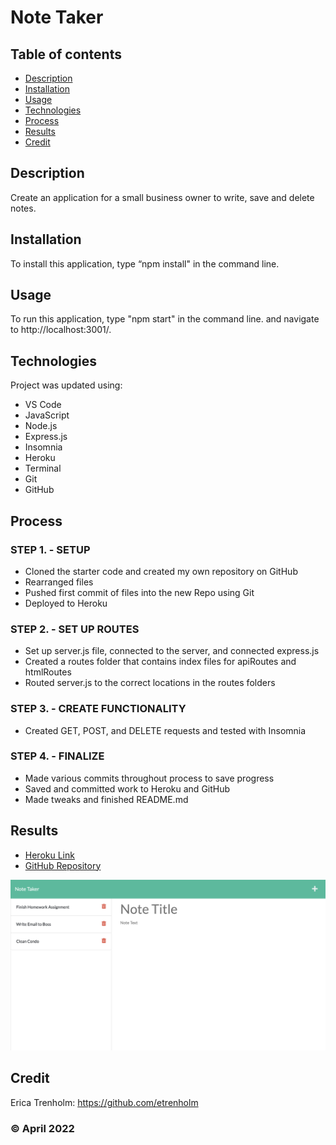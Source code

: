 # Note Taker

## Table of contents
* [Description](#description)
* [Installation](#installation)
* [Usage](#usage)
* [Technologies](#technologies)
* [Process](#process)
* [Results](#results)
* [Credit](#credit)

## Description
Create an application for a small business owner to write, save and delete notes.

## Installation
To install this application, type “npm install" in the command line.

## Usage
To run this application, type "npm start" in the command line. and navigate to http://localhost:3001/.

## Technologies
Project was updated using:
* VS Code
* JavaScript
* Node.js
* Express.js
* Insomnia
* Heroku
* Terminal
* Git
* GitHub

## Process
### STEP 1. - SETUP
* Cloned the starter code and created my own repository on GitHub
* Rearranged files
* Pushed first commit of files into the new Repo using Git
* Deployed to Heroku

### STEP 2. - SET UP ROUTES
* Set up server.js file, connected to the server, and connected express.js
* Created a routes folder that contains index files for apiRoutes and htmlRoutes
* Routed server.js to the correct locations in the routes folders

### STEP 3. - CREATE FUNCTIONALITY
* Created GET, POST, and DELETE requests and tested with Insomnia

### STEP 4. - FINALIZE
* Made various commits throughout process to save progress
* Saved and committed work to Heroku and GitHub
* Made tweaks and finished README.md

## Results
* [Heroku Link]()
* [GitHub Repository](https://github.com/etrenholm/note-taker)

![mockup](./public/assets/images/note-taker.png)

## Credit
Erica Trenholm: https://github.com/etrenholm

### ©️ April 2022